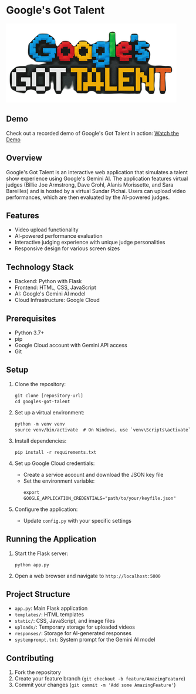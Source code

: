 # Google's Got Talent

![Google's Got Talent Logo](https://github.com/andrewankenobi/ggt/blob/main/static/images/logo.png)

## Demo

Check out a recorded demo of Google's Got Talent in action: [Watch the Demo](https://youtu.be/ncVm0vDYHx0)

## Overview

Google's Got Talent is an interactive web application that simulates a talent show experience using Google's Gemini AI. The application features virtual judges (Billie Joe Armstrong, Dave Grohl, Alanis Morissette, and Sara Bareilles) and is hosted by a virtual Sundar Pichai. Users can upload video performances, which are then evaluated by the AI-powered judges.

## Features

- Video upload functionality
- AI-powered performance evaluation
- Interactive judging experience with unique judge personalities
- Responsive design for various screen sizes

## Technology Stack

- Backend: Python with Flask
- Frontend: HTML, CSS, JavaScript
- AI: Google's Gemini AI model
- Cloud Infrastructure: Google Cloud

## Prerequisites

- Python 3.7+
- pip
- Google Cloud account with Gemini API access
- Git

## Setup

1. Clone the repository:
   ```
   git clone [repository-url]
   cd googles-got-talent
   ```

2. Set up a virtual environment:
   ```
   python -m venv venv
   source venv/bin/activate  # On Windows, use `venv\Scripts\activate`
   ```

3. Install dependencies:
   ```
   pip install -r requirements.txt
   ```

4. Set up Google Cloud credentials:
   - Create a service account and download the JSON key file
   - Set the environment variable:
     ```
     export GOOGLE_APPLICATION_CREDENTIALS="path/to/your/keyfile.json"
     ```

5. Configure the application:
   - Update `config.py` with your specific settings

## Running the Application

1. Start the Flask server:
   ```
   python app.py
   ```

2. Open a web browser and navigate to `http://localhost:5000`

## Project Structure

- `app.py`: Main Flask application
- `templates/`: HTML templates
- `static/`: CSS, JavaScript, and image files
- `uploads/`: Temporary storage for uploaded videos
- `responses/`: Storage for AI-generated responses
- `systemprompt.txt`: System prompt for the Gemini AI model

## Contributing

1. Fork the repository
2. Create your feature branch (`git checkout -b feature/AmazingFeature`)
3. Commit your changes (`git commit -m 'Add some AmazingFeature'`)